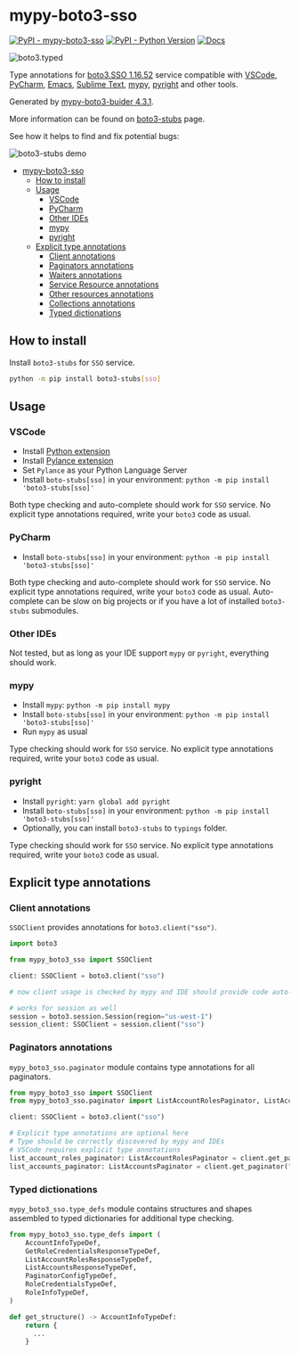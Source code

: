 # mypy-boto3-sso

[![PyPI - mypy-boto3-sso](https://img.shields.io/pypi/v/mypy-boto3-sso.svg?color=blue)](https://pypi.org/project/mypy-boto3-sso)
[![PyPI - Python Version](https://img.shields.io/pypi/pyversions/mypy-boto3-sso.svg?color=blue)](https://pypi.org/project/mypy-boto3-sso)
[![Docs](https://img.shields.io/readthedocs/mypy-boto3-builder.svg?color=blue)](https://mypy-boto3-builder.readthedocs.io/)

![boto3.typed](https://github.com/vemel/mypy_boto3_builder/raw/master/logo.png)

Type annotations for
[boto3.SSO 1.16.52](https://boto3.amazonaws.com/v1/documentation/api/1.16.52/reference/services/sso.html#SSO) service
compatible with
[VSCode](https://code.visualstudio.com/),
[PyCharm](https://www.jetbrains.com/pycharm/),
[Emacs](https://www.gnu.org/software/emacs/),
[Sublime Text](https://www.sublimetext.com/),
[mypy](https://github.com/python/mypy),
[pyright](https://github.com/microsoft/pyright)
and other tools.

Generated by [mypy-boto3-buider 4.3.1](https://github.com/vemel/mypy_boto3_builder).

More information can be found on [boto3-stubs](https://pypi.org/project/boto3-stubs/) page.

See how it helps to find and fix potential bugs:

![boto3-stubs demo](https://github.com/vemel/mypy_boto3_builder/raw/master/demo.gif)

- [mypy-boto3-sso](#mypy-boto3-sso)
  - [How to install](#how-to-install)
  - [Usage](#usage)
    - [VSCode](#vscode)
    - [PyCharm](#pycharm)
    - [Other IDEs](#other-ides)
    - [mypy](#mypy)
    - [pyright](#pyright)
  - [Explicit type annotations](#explicit-type-annotations)
    - [Client annotations](#client-annotations)
    - [Paginators annotations](#paginators-annotations)
    - [Waiters annotations](#waiters-annotations)
    - [Service Resource annotations](#service-resource-annotations)
    - [Other resources annotations](#other-resources-annotations)
    - [Collections annotations](#collections-annotations)
    - [Typed dictionations](#typed-dictionations)

## How to install

Install `boto3-stubs` for `SSO` service.

```bash
python -m pip install boto3-stubs[sso]
```

## Usage

### VSCode

- Install [Python extension](https://marketplace.visualstudio.com/items?itemName=ms-python.python)
- Install [Pylance extension](https://marketplace.visualstudio.com/items?itemName=ms-python.vscode-pylance)
- Set `Pylance` as your Python Language Server
- Install `boto-stubs[sso]` in your environment: `python -m pip install 'boto3-stubs[sso]'`

Both type checking and auto-complete should work for `SSO` service.
No explicit type annotations required, write your `boto3` code as usual.

### PyCharm

- Install `boto-stubs[sso]` in your environment: `python -m pip install 'boto3-stubs[sso]'`

Both type checking and auto-complete should work for `SSO` service.
No explicit type annotations required, write your `boto3` code as usual.
Auto-complete can be slow on big projects or if you have a lot of installed `boto3-stubs` submodules.

### Other IDEs

Not tested, but as long as your IDE support `mypy` or `pyright`, everything should work.

### mypy

- Install `mypy`: `python -m pip install mypy`
- Install `boto-stubs[sso]` in your environment: `python -m pip install 'boto3-stubs[sso]'`
- Run `mypy` as usual

Type checking should work for `SSO` service.
No explicit type annotations required, write your `boto3` code as usual.

### pyright

- Install `pyright`: `yarn global add pyright`
- Install `boto-stubs[sso]` in your environment: `python -m pip install 'boto3-stubs[sso]'`
- Optionally, you can install `boto3-stubs` to `typings` folder.

Type checking should work for `SSO` service.
No explicit type annotations required, write your `boto3` code as usual.

## Explicit type annotations

### Client annotations

`SSOClient` provides annotations for `boto3.client("sso")`.

```python
import boto3

from mypy_boto3_sso import SSOClient

client: SSOClient = boto3.client("sso")

# now client usage is checked by mypy and IDE should provide code auto-complete

# works for session as well
session = boto3.session.Session(region="us-west-1")
session_client: SSOClient = session.client("sso")
```

### Paginators annotations

`mypy_boto3_sso.paginator` module contains type annotations for all paginators.

```python
from mypy_boto3_sso import SSOClient
from mypy_boto3_sso.paginator import ListAccountRolesPaginator, ListAccountsPaginator

client: SSOClient = boto3.client("sso")

# Explicit type annotations are optional here
# Type should be correctly discovered by mypy and IDEs
# VSCode requires explicit type annotations
list_account_roles_paginator: ListAccountRolesPaginator = client.get_paginator("list_account_roles")
list_accounts_paginator: ListAccountsPaginator = client.get_paginator("list_accounts")
```







### Typed dictionations

`mypy_boto3_sso.type_defs` module contains structures and shapes assembled
to typed dictionaries for additional type checking.

```python
from mypy_boto3_sso.type_defs import (
    AccountInfoTypeDef,
    GetRoleCredentialsResponseTypeDef,
    ListAccountRolesResponseTypeDef,
    ListAccountsResponseTypeDef,
    PaginatorConfigTypeDef,
    RoleCredentialsTypeDef,
    RoleInfoTypeDef,
)

def get_structure() -> AccountInfoTypeDef:
    return {
      ...
    }
```
